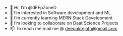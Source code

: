 - 👋 Hi, I’m @dEEpZoneD
- 👀 I’m interested in Software development and ML
- 🌱 I’m currently learning MERN Stack Development
- 💞️ I’m looking to collaborate on Daat Science Projects
- 📫 To reach me mail me @ deepakrejath@gmail.com

<!---
dEEpZoneD/dEEpZoneD is a ✨ special ✨ repository because its `README.md` (this file) appears on your GitHub profile.
You can click the Preview link to take a look at your changes.
--->
